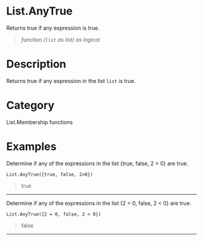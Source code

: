 ﻿# List.AnyTrue
Returns true if any expression is true.
> _function (<code>list</code> as list) as logical_
# Description 
Returns true if any expression in the list <code>list</code> is true.
# Category 
List.Membership functions
# Examples 
Determine if any of the expressions in the list {true, false, 2 > 0} are true.
```
List.AnyTrue({true, false, 2>0})
```
> true
***
Determine if any of the expressions in the list {2 = 0, false, 2 < 0} are true.
```
List.AnyTrue({2 = 0, false, 2 < 0})
```
> false
***
